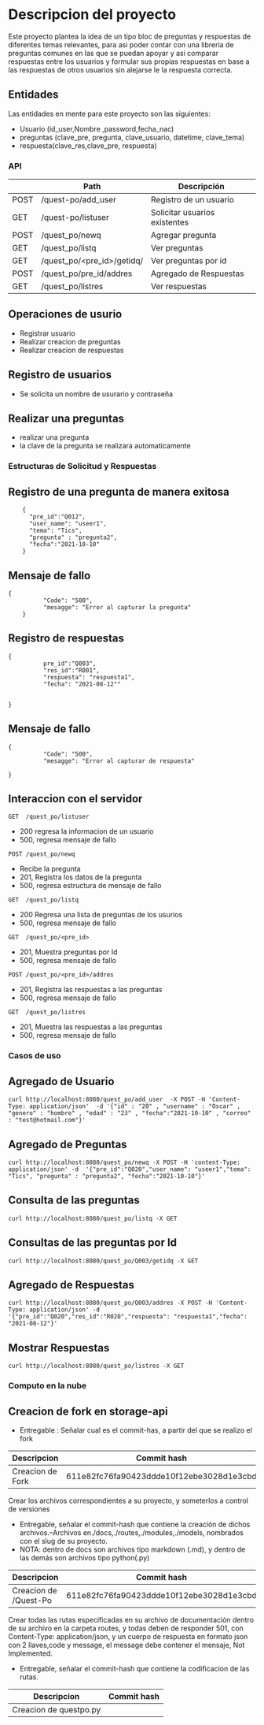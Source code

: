 # Descripcion del proyecto
Este proyecto plantea la idea de un tipo bloc de preguntas y respuestas de diferentes temas relevantes, para asi poder contar con una libreria de preguntas comunes en las que se puedan apoyar y asi comparar respuestas entre los usuarios y formular sus propias respuestas en base a las respuestas de otros usuarios sin alejarse le la respuesta correcta.

## Entidades

Las entidades en mente para este proyecto son las siguientes:

- Usuario (id_user,Nombre ,password,fecha_nac)
- preguntas (clave_pre, pregunta, clave_usuario, datetime, clave_tema)
- respuesta(clave_res,clave_pre, respuesta)


### API

| | Path                  | Descripción |
|---------| --------------------- | ----------- |
|POST| /quest-po/add_user| Registro de un usuario |
|GET| /quest-po/listuser| Solicitar usuarios existentes |
|POST| /quest_po/newq | Agregar pregunta |
|GET| /quest_po/listq| Ver preguntas |
|GET| /quest_po/<pre_id>/getidq/ | Ver preguntas por id |
|POST| /quest_po/pre_id/addres | Agregado de Respuestas |
|GET| /quest_po/listres | Ver respuestas |




## Operaciones de usurio
 - Registrar usuario
 - Realizar creacion de preguntas
 - Realizar creacion de respuestas

## Registro de usuarios
 - Se solicita un nombre de usurario y contraseña

## Realizar una preguntas
- realizar una pregunta
- la clave de la pregunta se realizara automaticamente

### Estructuras de Solicitud y Respuestas


## Registro de una pregunta de manera exitosa
```
    {
      "pre_id":"Q012",
      "user_name": "useer1",
      "tema": "Tics",
      "pregunta" : "pregunta2",
      "fecha":"2021-10-10"
    }
```

## Mensaje de fallo

```
{
          "Code": "500",
          "mesagge": "Error al capturar la pregunta"
    }
```         

## Registro  de respuestas            
```
{
          pre_id":"Q003",
          "res_id":"R001",
          "respuesta": "respuesta1",
          "fecha": "2021-08-12""


}
```

## Mensaje de fallo            
```
{
          "Code": "500",
          "mesagge": "Error al capturar de respuesta"

}
```

## Interaccion con el servidor


`GET  /quest_po/listuser`

- 200 regresa la informacion de un usuario
- 500, regresa mensaje de fallo

`POST /quest_po/newq`

- Recibe la pregunta    
- 201, Registra los datos de la pregunta
- 500, regresa estructura de mensaje de fallo     

`GET  /quest_po/listq`

- 200 Regresa una lista de preguntas de los usurios
- 500, regresa mensaje de fallo   

`GET  /quest_po/<pre_id>`

- 201, Muestra preguntas por Id
- 500, regresa mensaje de fallo  


`POST /quest_po/<pre_id>/addres`
- 201, Registra las respuestas a las preguntas
- 500, regresa mensaje de fallo  

`GET  /quest_po/listres`

- 201, Muestra las respuestas a las preguntas
- 500, regresa mensaje de fallo  

### Casos de uso

## Agregado de Usuario

```
curl http://localhost:8080/quest_po/add_user  -X POST -H 'Content-Type: application/json'  -d '{"id" : "20" , "username" : "Oscar" , "genero" : "hombre" , "edad" : "23" , "fecha":"2021-10-10" , "correo" : "test@hotmail.com"}'

```
## Agregado de Preguntas
```
curl http://localhost:8080/quest_po/newq -X POST -H 'content-Type: application/json' -d  '{"pre_id":"Q020","user_name": "useer1","tema": "Tics", "pregunta" : "pregunta2", "fecha":"2021-10-10"}'
```
## Consulta de las preguntas
```
curl http://localhost:8080/quest_po/listq -X GET
```
## Consultas de las preguntas por Id
```
curl http://localhost:8080/quest_po/Q003/getidq -X GET
```
## Agregado de Respuestas
```
curl http://localhost:8080/quest_po/Q003/addres -X POST -H 'Content-Type: application/json' -d '{"pre_id":"Q020","res_id":"R020","respuesta": "respuesta1","fecha": "2021-08-12"}'

```
## Mostrar Respuestas
```
curl http://localhost:8080/quest_po/listres -X GET

```




### Computo en la nube

## Creacion de fork en storage-api

* Entregable : Señalar cual es el commit-has, a partir del que se realizo el fork

| Descripcion | Commit hash |                    
|----------------|-------------------------------|
|  Creacion de Fork  | 611e82fc76fa90423ddde10f12ebe3028d1e3cbd         |

Crear los archivos correspondientes a su proyecto, y someterlos a control de versiones
- Entregable, señalar el commit-hash que contiene la creación de dichos archivos.–Archivos en./docs,./routes,./modules,./models, nombrados con el slug de su proyecto.
- NOTA: dentro de docs son archivos tipo markdown (.md), y dentro de las demás son archivos tipo python(.py)

|Descripcion                |Commit hash                          
|----------------|-------------------------------|
| Creacion de /Quest-Po  | 611e82fc76fa90423ddde10f12ebe3028d1e3cbd|   


Crear todas las rutas especificadas en su archivo de documentación dentro de su archivo en la carpeta routes, y todas deben de responder 501, con Content-Type: application/json, y un cuerpo de respuesta en formato json con 2 llaves,code y message, el message debe contener el mensaje, Not Implemented.
- Entregable, señalar el commit-hash que contiene la codificacion de las rutas.

|Descripcion                |Commit hash                          
|----------------|-------------------------------|
| Creacion de questpo.py | |    959284a3fbb618af04b39fbc8f8d129aea1b3ffc
